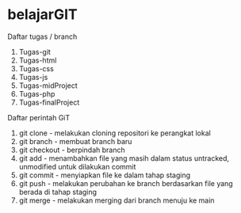 # belajarGIT

Daftar tugas / branch
1. Tugas-git
2. Tugas-html
3. Tugas-css
4. Tugas-js
5. Tugas-midProject
6. Tugas-php
7. Tugas-finalProject

Daftar perintah GiT
1. git clone - melakukan cloning repositori ke perangkat lokal
2. git branch - membuat branch baru
3. git checkout - berpindah branch
4. git add - menambahkan file yang masih dalam status untracked, unmodified untuk dilakukan commit
5. git commit - menyiapkan file ke dalam tahap staging
6. git push - melakukan perubahan ke branch berdasarkan file yang berada di tahap staging
7. git merge - melakukan merging dari branch menuju ke main
